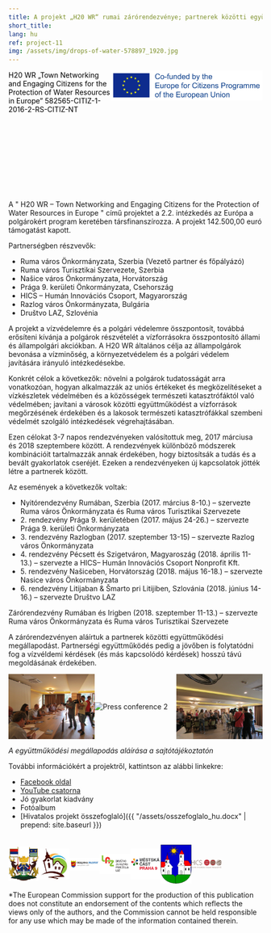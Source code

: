 ```yaml
---
title: A projekt „H20 WR“ rumai zárórendezvénye; partnerek közötti együttműködési megállapodás aláírása
short_title:
lang: hu
ref: project-11
img: /assets/img/drops-of-water-578897_1920.jpg
---
```

<header style="background-image: none; height: 200px; color: black; text-shadow: none; text-align: left; min-height: 200px;">
<img src="/assets/img/EU-Co-Funded.jpg" alt="Eu Co funded" style="width: 300px; float: right;">
H20 WR „Town Networking and Engaging Citizens
for the Protection of Water Resources in Europe”
582565-CITIZ-1-2016-2-RS-CITIZ-NT
</header>

A " H20 WR – Town Networking and Engaging Citizens for the Protection of Water Resources in Europe " című projektet a 2.2\. intézkedés az Európa a polgárokért program keretében társfinanszírozza. A projekt 142.500,00 euró támogatást kapott.

Partnerségben részvevők:

*   Ruma város Önkormányzata, Szerbia (Vezető partner és főpályázó)
*   Ruma város Turisztikai Szervezete, Szerbia
*   Našice város Önkormányzata, Horvátország
*   Prága 9\. kerületi Önkormányzata, Csehország
*   HICS – Humán Innovációs Csoport, Magyarország
*   Razlog város Önkormányzata, Bulgária
*   Društvo LAZ, Szlovénia

A projekt a vízvédelemre és a polgári védelemre összpontosít, továbbá erősíteni kívánja a polgárok részvételét a vízforrásokra összpontosító állami és állampolgári akciókban. A H20 WR általános célja az állampolgárok bevonása a vízminőség, a környezetvédelem és a polgári védelem javítására irányuló intézkedésekbe.

Konkrét célok a következők: növelni a polgárok tudatosságát arra vonatkozóan, hogyan alkalmazzák az uniós értékeket és megközelítéseket a vízkészletek védelmében és a közösségek természeti katasztrófáktól való védelmében; javítani a városok közötti együttműködést a vízforrások megőrzésének érdekében és a lakosok természeti katasztrófákkal szembeni védelmét szolgáló intézkedések végrehajtásában.

Ezen célokat 3-7 napos rendezvényeken valósítottuk meg, 2017 márciusa és 2018 szeptembere között. A rendezvények különböző módszerek kombinációit tartalmazzák annak érdekében, hogy biztosítsák a tudás és a bevált gyakorlatok cseréjét. Ezeken a rendezvényeken új kapcsolatok jötték létre a partnerek között.

Az események a következők voltak:

*   Nyitórendezvény Rumában, Szerbia (2017\. március 8-10.) – szervezte Ruma város Önkormányzata és Ruma város Turisztikai Szervezete
*   2\. rendezvény Prága 9\. kerületében (2017\. május 24-26.) – szervezte Prága 9\. kerületi Önkormányzata
*   3\. rendezvény Razlogban (2017\. szeptember 13-15) – szervezte Razlog város Önkormányzata
*   4\. rendezvény Pécsett és Szigetváron, Magyaroszág (2018\. április 11-13.) – szervezte a HICS– Humán Innovációs Csoport Nonprofit Kft.
*   5\. rendezvény Našiceben, Horvátország (2018\. május 16-18.) – szervezte Nasice város Önkormányzata
*   6\. rendezvény Litijaban & Šmarto pri Litijiben, Szlovánia (2018\. június 14-16.) – szervezte Društvo LAZ

Zárórendezvény Rumában és Irigben (2018\. szeptember 11-13.) – szervezte Ruma város Önkormányzata és Ruma város Turisztikai Szervezete

A zárórendezvényen aláírtuk a partnerek közötti együttműködési megállapodást. Partnerségi együttműködés pedig a jövőben is folytatódni fog a vízvéldemi kérdések (és más kapcsolódó kérdések) hosszú távú megoldásának érdekében.

<div style="display: flex;display: -webkit-flex; align-items: center;">
<img src="/assets/img/prj_11_1.jpg" alt="Press conference 1" style="width: 34%; height: 34%;">
<img src="/assets/img/prj_11_2.jpg" alt="Press conference 2" style="width: 34%; height: 34%;">
<img src="/assets/img/prj_11_3.jpg" alt="Press conference 3" style="width: 34%; height: 34%;">
</div>

_A együttműködési megállapodás aláírása a sajtótájékoztatón_

További információkért a projektről, kattintson az alábbi linkekre:

*   [Facebook oldal](https://www.facebook.com/H20-WR-Engaging-Citizens-for-the-Protection-of-Water-Resources-in-Europe-2060847467481388/?ref=bookmarks)
*   [YouTube csatorna](https://www.youtube.com/channel/UCR6iChWu2BVJ8pNjCCffktw)
*   Jó gyakorlat kiadvány
*   Fotóalbum
*   [Hivatalos projekt összefoglaló]({{ "/assets/osszefoglalo_hu.docx" | prepend: site.baseurl }})

<br/>
<div style="display: flex;display: -webkit-flex; align-items: center;">
<img src="/assets/img/footer_logo_1.jpg" alt="footer logo 1" style="width: 12%; height: 12%;">
<img src="/assets/img/footer_logo_2.jpg" alt="footer logo 2" style="width: 12%; height: 12%;">
<img src="/assets/img/footer_logo_3.jpg" alt="footer logo 3" style="width: 12%; height: 12%;">
<img src="/assets/img/footer_logo_4.jpg" alt="footer logo 4" style="width: 12%; height: 12%;">
<img src="/assets/img/footer_logo_5.jpg" alt="footer logo 5" style="width: 12%; height: 12%;">
<img src="/assets/img/footer_logo_6.jpg" alt="footer logo 6" style="width: 12%; height: 12%;">
<img src="/assets/img/hics-logo.png" alt="footer logo 7" style="width: 12%; height: 12%; vertical-align: middle;">
</div>

*The European Commission support for the production of this publication does not constitute an endorsement of
the contents which reflects the views only of the authors, and the Commission cannot be held responsible for any
use which may be made of the information contained therein.
